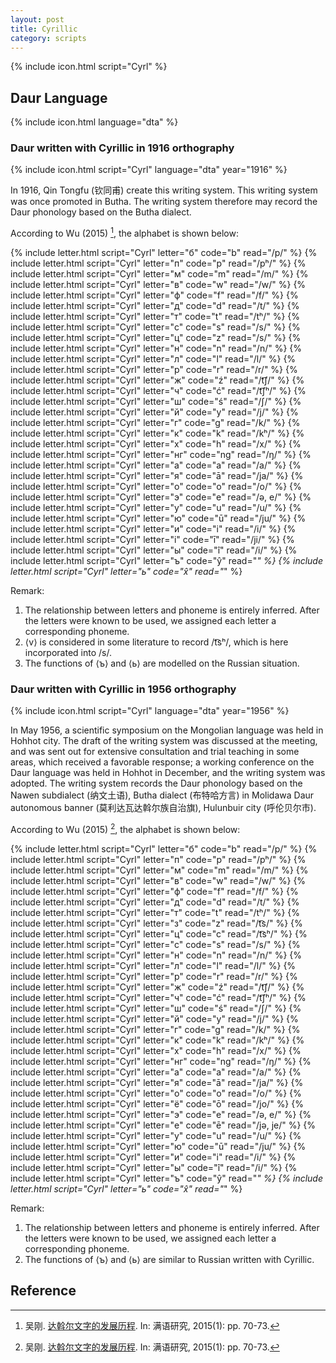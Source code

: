 ```yaml
---
layout: post
title: Cyrillic
category: scripts
---
```


<link rel="stylesheet" href="{{ '/assets/script.css' | relative_url }}">

{% include icon.html script="Cyrl" %}

## Daur Language

{% include icon.html language="dta" %}

### Daur written with Cyrillic in 1916 orthography

{% include icon.html script="Cyrl" language="dta" year="1916" %}

In 1916, Qin Tongfu (钦同甫) create this writing system. This writing system was once promoted in Butha. The writing system therefore may record the Daur phonology based on the Butha dialect.

According to Wu (2015) [^1], the alphabet is shown below:

{% include letter.html script="Cyrl" letter="б" code="b" read="/p/" %}
{% include letter.html script="Cyrl" letter="п" code="p" read="/pʰ/" %}
{% include letter.html script="Cyrl" letter="м" code="m" read="/m/" %}
{% include letter.html script="Cyrl" letter="в" code="w" read="/w/" %}
{% include letter.html script="Cyrl" letter="ф" code="f" read="/f/" %}
{% include letter.html script="Cyrl" letter="д" code="d" read="/t/" %}
{% include letter.html script="Cyrl" letter="т" code="t" read="/tʰ/" %}
{% include letter.html script="Cyrl" letter="с" code="s" read="/s/" %}
{% include letter.html script="Cyrl" letter="ц" code="z" read="/s/" %}
{% include letter.html script="Cyrl" letter="н" code="n" read="/n/" %}
{% include letter.html script="Cyrl" letter="л" code="l" read="/l/" %}
{% include letter.html script="Cyrl" letter="р" code="r" read="/r/" %}
{% include letter.html script="Cyrl" letter="ж" code="ź" read="/t͡ʃ/" %}
{% include letter.html script="Cyrl" letter="ч" code="ć" read="/t͡ʃʰ/" %}
{% include letter.html script="Cyrl" letter="ш" code="ś" read="/ʃ/" %}
{% include letter.html script="Cyrl" letter="й" code="y" read="/j/" %}
{% include letter.html script="Cyrl" letter="г" code="g" read="/k/" %}
{% include letter.html script="Cyrl" letter="к" code="k" read="/kʰ/" %}
{% include letter.html script="Cyrl" letter="х" code="h" read="/x/" %}
{% include letter.html script="Cyrl" letter="нг" code="ng" read="/ŋ/" %}
{% include letter.html script="Cyrl" letter="а" code="a" read="/a/" %}
{% include letter.html script="Cyrl" letter="я" code="ā" read="/ja/" %}
{% include letter.html script="Cyrl" letter="о" code="o" read="/o/" %}
{% include letter.html script="Cyrl" letter="э" code="e" read="/ə, e/" %}
{% include letter.html script="Cyrl" letter="у" code="u" read="/u/" %}
{% include letter.html script="Cyrl" letter="ю" code="ū" read="/ju/" %}
{% include letter.html script="Cyrl" letter="и" code="i" read="/i/" %}
{% include letter.html script="Cyrl" letter="і" code="ī" read="/ji/" %}
{% include letter.html script="Cyrl" letter="ы" code="î" read="/i/" %}
{% include letter.html script="Cyrl" letter="ъ" code="ŷ" read="*" %}
{% include letter.html script="Cyrl" letter="ь" code="x̂" read="*" %}

Remark:

1. The relationship between letters and phoneme is entirely inferred. After the letters were known to be used, we assigned each letter a corresponding phoneme.
2. ⟨<span class="cyrl">v</span>⟩ is considered in some literature to record <span class="ipa">/t͡sʰ/</span>, which is here incorporated into <span class="ipa">/s/</span>.
3. The functions of ⟨<span class="cyrl">ъ</span>⟩ and ⟨<span class="cyrl">ь</span>⟩ are modelled on the Russian situation.

### Daur written with Cyrillic in 1956 orthography

{% include icon.html script="Cyrl" language="dta" year="1956" %}

In May 1956, a scientific symposium on the Mongolian language was held in Hohhot city. The draft of the writing system was discussed at the meeting, and was sent out for extensive consultation and trial teaching in some areas, which received a favorable response; a working conference on the Daur language was held in Hohhot in December, and the writing system was adopted. The writing system records the Daur phonology based on the Nawen subdialect (纳文土语), Butha dialect (布特哈方言) in Molidawa Daur autonomous banner (莫利达瓦达斡尔族自治旗), Hulunbuir city (呼伦贝尔市).

According to Wu (2015) [^1], the alphabet is shown below:

{% include letter.html script="Cyrl" letter="б" code="b" read="/p/" %}
{% include letter.html script="Cyrl" letter="п" code="p" read="/pʰ/" %}
{% include letter.html script="Cyrl" letter="м" code="m" read="/m/" %}
{% include letter.html script="Cyrl" letter="в" code="w" read="/w/" %}
{% include letter.html script="Cyrl" letter="ф" code="f" read="/f/" %}
{% include letter.html script="Cyrl" letter="д" code="d" read="/t/" %}
{% include letter.html script="Cyrl" letter="т" code="t" read="/tʰ/" %}
{% include letter.html script="Cyrl" letter="з" code="z" read="/t͡s/" %}
{% include letter.html script="Cyrl" letter="ц" code="c" read="/t͡sʰ/" %}
{% include letter.html script="Cyrl" letter="с" code="s" read="/s/" %}
{% include letter.html script="Cyrl" letter="н" code="n" read="/n/" %}
{% include letter.html script="Cyrl" letter="л" code="l" read="/l/" %}
{% include letter.html script="Cyrl" letter="р" code="r" read="/r/" %}
{% include letter.html script="Cyrl" letter="ж" code="ź" read="/t͡ʃ/" %}
{% include letter.html script="Cyrl" letter="ч" code="ć" read="/t͡ʃʰ/" %}
{% include letter.html script="Cyrl" letter="ш" code="ś" read="/ʃ/" %}
{% include letter.html script="Cyrl" letter="й" code="y" read="/j/" %}
{% include letter.html script="Cyrl" letter="г" code="g" read="/k/" %}
{% include letter.html script="Cyrl" letter="к" code="k" read="/kʰ/" %}
{% include letter.html script="Cyrl" letter="х" code="h" read="/x/" %}
{% include letter.html script="Cyrl" letter="нг" code="ng" read="/ŋ/" %}
{% include letter.html script="Cyrl" letter="а" code="a" read="/a/" %}
{% include letter.html script="Cyrl" letter="я" code="ā" read="/ja/" %}
{% include letter.html script="Cyrl" letter="о" code="o" read="/o/" %}
{% include letter.html script="Cyrl" letter="ё" code="ō" read="/jo/" %}
{% include letter.html script="Cyrl" letter="э" code="e" read="/ə, e/" %}
{% include letter.html script="Cyrl" letter="е" code="ē" read="/jə, je/" %}
{% include letter.html script="Cyrl" letter="у" code="u" read="/u/" %}
{% include letter.html script="Cyrl" letter="ю" code="ū" read="/ju/" %}
{% include letter.html script="Cyrl" letter="и" code="i" read="/i/" %}
{% include letter.html script="Cyrl" letter="ы" code="î" read="/i/" %}
{% include letter.html script="Cyrl" letter="ъ" code="ŷ" read="*" %}
{% include letter.html script="Cyrl" letter="ь" code="x̂" read="*" %}

Remark:

1. The relationship between letters and phoneme is entirely inferred. After the letters were known to be used, we assigned each letter a corresponding phoneme.
2. The functions of ⟨<span class="cyrl">ъ</span>⟩ and ⟨<span class="cyrl">ь</span>⟩ are similar to Russian written with Cyrillic.

## Reference

[^1]: 吴刚. [达斡尔文字的发展历程](https://kns.cnki.net/kcms2/article/abstract?v=RNPVX-4KY7hCkUXQY-kSQd1Pwg12o_-WZS7AXhrX7xDIZrhPN6nmKYqScQdnegoq2L0CnmIYIHLmV-M9-eBuN1wOH9om3Bv20iLeUTtZyOXLC40S_HG7WiGw09WlBpewbe3iPH-Xpq8XHKvXKxew_Cz6Glx_rbGAlDbomYFd47CK5WJBzVhenw==&uniplatform=NZKPT&language=CHS). In: 满语研究, 2015(1): pp. 70-73.

